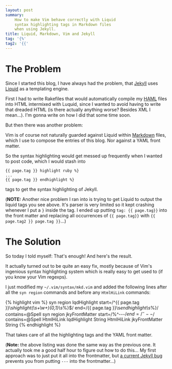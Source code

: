 ```yaml
---
layout: post
summary:
    How to make Vim behave correctly with Liquid
    syntax highlighting tags in Markdown files
    when using Jekyll.
title: Liquid, Markdown, Vim and Jekyll
tag: '{%'
tag2: '{{'
---
```


# The Problem #

Since I started this blog, I have always
had the problem, that [Jekyll][] uses
[Liquid][] as a templating engine.

First I had to write Rakefiles that would
automatically compile my [HAML][] files into
HTML intermixed with Luquid, since I wanted to
avoid having to write that dreaded HTML (is
there actually anything worse? Besides XML
I mean...). I'm gonna write on how I did that
some time soon.

But then there was another problem:

Vim is of course not naturally guarded against
Liquid within [Markdown][] files, which I use
to compose the entries of this blog. Nor against
a YAML front matter.

So the syntax highlighting would get messed
up frequently when I wanted to post code, which I
would stash into

    {{ page.tag }} highlight ruby %}
    ...
    {{ page.tag }} endhighlight %}

tags to get the syntax highlighting of
Jekyll.

(**NOTE:** Another nice problem I ran into is trying
to get Liquid to output the liquid tags
you see above. It's parser is very limited
so it kept crashing whenever I put a ` } `
inside the tag. I ended up putting
` tag: {{ page.tag}} ` into the front matter and
replacing all occurrences of ` {{ page.tag}} ` with
` {{ page.tag2 }} page.tag }} `...)


# The Solution #

So today I told myself: That's enough!
And here's the result.

It actually turned out to be quite an
easy fix, mostly because of Vim's
ingenious syntax highlighting system
which is really easy to get used to
(if you know your Vim regexps).

I just modified my ` ~/.vim/syntax/mkd.vim `
and added the following lines after all
the ` syn region ` commands and before
any ` HtmlHiLink ` commands:

{% highlight vim %}
syn region lqdHighlight     start=/^{{ page.tag }}\s*highlight\(\s\+\w\+\)\{0,1}\s*%}$/ end=/{{ page.tag }}\s*endhighlight\s*%}/ contains=@Spell
syn region jkyFrontMatter   start=/\%^---$/                                 end=/^---$/                  contains=@Spell
HtmlHiLink lqdHighlight     String
HtmlHiLink jkyFrontMatter   String
{% endhighlight %}

That takes care of all the highlighting
tags and the YAML front matter.

(**Note:** the above listing was done
the same way as the previous one. It
actually took me a good half hour to
figure out how to do this... My first
approach was to just put it all into
the frontmatter, but
[a current Jekyll bug][jkybug] prevents
you from putting ` --- ` into the
frontmatter...)


[jekyll]:       http://github.com/mojombo/jekyll    "Jekyll static webpage generator"
[liquid]:      http://www.liquidmarkup.org/    "Liquid templating language"
[markdown]:     http://daringfireball.net/projects/markdown/    "Markdown text to HTML converter"
[haml]:         http://haml-lang.com/   "Awesome HAML templating language"
[jkybug]:       http://github.com/mojombo/jekyll/issues/#issue/93   "A Jekyll bug within frontmatter processing"

